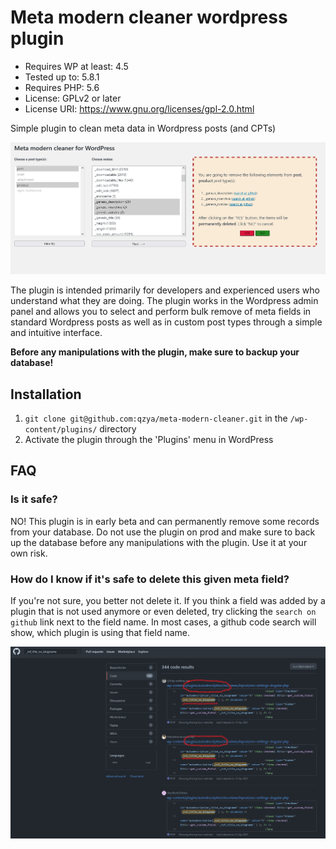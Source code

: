 # Meta modern cleaner wordpress plugin

* Requires WP at least: 4.5
* Tested up to: 5.8.1
* Requires PHP: 5.6
* License: GPLv2 or later
* License URI: https://www.gnu.org/licenses/gpl-2.0.html

Simple plugin to clean meta data in Wordpress posts (and CPTs)

![Meta modern cleaner UI](/screenshot-1.png)

The plugin is intended primarily for developers and experienced users who understand what they are doing.
The plugin works in the Wordpress admin panel and allows you to select and perform bulk remove of meta fields in standard Wordpress posts as well as in custom post types through a simple and intuitive interface.

**Before any manipulations with the plugin, make sure to backup your database!**

## Installation

1. `git clone git@github.com:qzya/meta-modern-cleaner.git` in the `/wp-content/plugins/` directory
2. Activate the plugin through the 'Plugins' menu in WordPress

## FAQ

### Is it safe?

NO! This plugin is in early beta and can permanently remove some records from your database. Do not use the plugin on prod and make sure to back up the database before any manipulations with the plugin. 
Use it at your own risk.

### How do I know if it's safe to delete this given meta field?

If you're not sure, you better not delete it. If you think a field was added by a plugin that is not used anymore or even deleted, try clicking the `search on github` link next to the field name. In most cases, a github code search will show, which plugin is using that field name.

![Meta modern cleaner guthub search](/screenshot-2.png)

